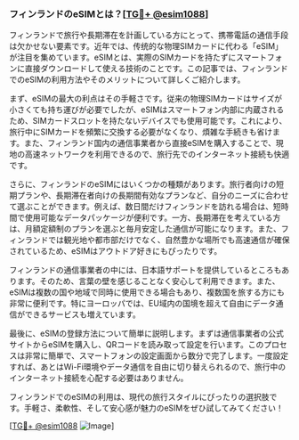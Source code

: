 ### フィンランドのeSIMとは？[[TG💪+ @esim1088](https://t.me/s/esim1088)]

フィンランドで旅行や長期滞在を計画している方にとって、携帯電話の通信手段は欠かせない要素です。近年では、传统的な物理SIMカードに代わる「eSIM」が注目を集めています。eSIMとは、実際のSIMカードを持たずにスマートフォンに直接ダウンロードして使える技術のことです。この記事では、フィンランドでのeSIMの利用方法やそのメリットについて詳しくご紹介します。

まず、eSIMの最大の利点はその手軽さです。従来の物理SIMカードはサイズが小さくても持ち運びが必要でしたが、eSIMはスマートフォン内部に内蔵されるため、SIMカードスロットを持たないデバイスでも使用可能です。これにより、旅行中にSIMカードを頻繁に交換する必要がなくなり、煩雑な手続きも省けます。また、フィンランド国内の通信事業者から直接eSIMを購入することで、現地の高速ネットワークを利用できるので、旅行先でのインターネット接続も快適です。

さらに、フィンランドのeSIMにはいくつかの種類があります。旅行者向けの短期プランや、長期滞在者向けの長期間有効なプランなど、自分のニーズに合わせて選ぶことができます。例えば、数日間だけフィンランドを訪れる場合は、短時間で使用可能なデータパッケージが便利です。一方、長期滞在を考えている方は、月額定額制のプランを選ぶと毎月安定した通信が可能になります。また、フィンランドでは観光地や都市部だけでなく、自然豊かな場所でも高速通信が確保されているため、eSIMはアウトドア好きにもぴったりです。

フィンランドの通信事業者の中には、日本語サポートを提供しているところもあります。そのため、言葉の壁を感じることなく安心して利用できます。また、eSIMは複数の国や地域で同時に使用できる場合もあり、複数国を旅する方にも非常に便利です。特にヨーロッパでは、EU域内の国境を超えて自由にデータ通信ができるサービスも増えています。

最後に、eSIMの登録方法について簡単に説明します。まずは通信事業者の公式サイトからeSIMを購入し、QRコードを読み取って設定を行います。このプロセスは非常に簡単で、スマートフォンの設定画面から数分で完了します。一度設定すれば、あとはWi-Fi環境やデータ通信を自由に切り替えられるので、旅行中のインターネット接続を心配する必要はありません。

フィンランドでのeSIMの利用は、現代の旅行スタイルにぴったりの選択肢です。手軽さ、柔軟性、そして安心感が魅力のeSIMをぜひ試してみてください！

[[TG💪+ @esim1088](https://t.me/s/esim1088) ![Image](https://i.postimg.cc/Y0z9fWf4/image.png)]